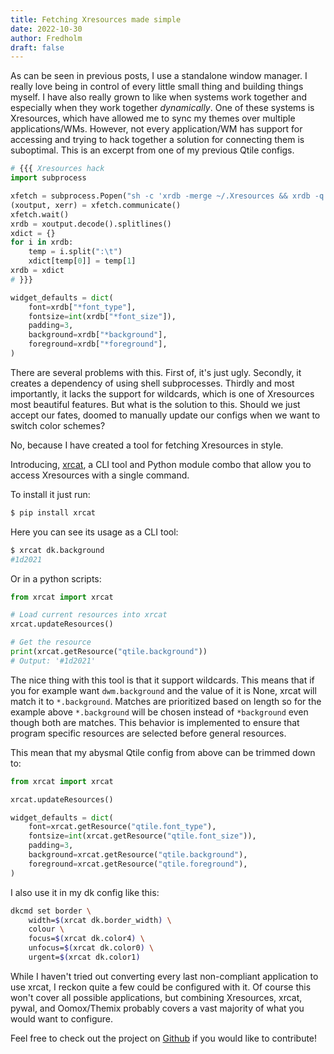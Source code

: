 ```yaml
---
title: Fetching Xresources made simple
date: 2022-10-30
author: Fredholm
draft: false
---
```


As can be seen in previous posts, I use a standalone window manager. I really love being in control of every little small thing and building things myself. I have also really grown to like when systems work together and especially when they work together *dynamically*. One of these systems is Xresources, which have allowed me to sync my themes over multiple applications/WMs. However, not every application/WM has support for accessing and trying to hack together a solution for connecting them is suboptimal. This is an excerpt from one of my previous Qtile configs.

```python
# {{{ Xresources hack
import subprocess

xfetch = subprocess.Popen("sh -c 'xrdb -merge ~/.Xresources && xrdb -q'", stdout=subprocess.PIPE, shell=True)
(xoutput, xerr) = xfetch.communicate()
xfetch.wait()
xrdb = xoutput.decode().splitlines()
xdict = {}
for i in xrdb:
	temp = i.split(":\t")
	xdict[temp[0]] = temp[1]
xrdb = xdict
# }}}

widget_defaults = dict(
	font=xrdb["*font_type"],
	fontsize=int(xrdb["*font_size"]),
	padding=3,
	background=xrdb["*background"],
	foreground=xrdb["*foreground"],
)
```

There are several problems with this. First of, it's just ugly. Secondly, it creates a dependency of using shell subprocesses. Thirdly and most importantly, it lacks the support for wildcards, which is one of Xresources most beautiful features. But what is the solution to this. Should we just accept our fates, doomed to manually update our configs when we want to switch color schemes?

No, because I have created a tool for fetching Xresources in style.

Introducing, [xrcat](https://pypi.org/project/xrcat/), a CLI tool and Python module combo that allow you to access Xresources with a single command.

To install it just run:

```bash
$ pip install xrcat
```

Here you can see its usage as a CLI tool:

```bash
$ xrcat dk.background
#1d2021
```

Or in a python scripts:

```python
from xrcat import xrcat

# Load current resources into xrcat
xrcat.updateResources()

# Get the resource
print(xrcat.getResource("qtile.background"))
# Output: '#1d2021'
```

The nice thing with this tool is that it support wildcards. This means that if you for example want `dwm.background` and the value of it is None, xrcat will match it to `*.background`. Matches are prioritized based on length so for the example above `*.background` will be chosen instead of `*background` even though both are matches. This behavior is implemented to ensure that program specific resources are selected before general resources.

This mean that my abysmal Qtile config from above can be trimmed down to:

``` python
from xrcat import xrcat

xrcat.updateResources()

widget_defaults = dict(
	font=xrcat.getResource("qtile.font_type"),
	fontsize=int(xrcat.getResource("qtile.font_size")),
	padding=3,
	background=xrcat.getResource("qtile.background"),
	foreground=xrcat.getResource("qtile.foreground"),
)
```

I also use it in my dk config like this:

```sh
dkcmd set border \
	width=$(xrcat dk.border_width) \
	colour \
	focus=$(xrcat dk.color4) \
	unfocus=$(xrcat dk.color0) \
	urgent=$(xrcat dk.color1)
```

While I haven't tried out converting every last non-compliant application to use xrcat, I reckon quite a few could be configured with it. Of course this won't cover all possible applications, but combining Xresources, xrcat, pywal, and Oomox/Themix probably covers a vast majority of what you would want to configure.

Feel free to check out the project on [Github](https://github.com/HolmDev/xrcat) if you would like to contribute!
